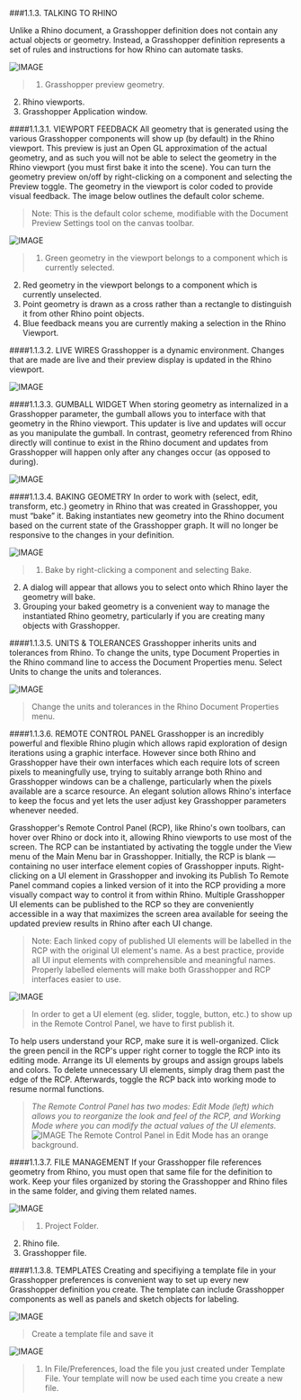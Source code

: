 ###1.1.3. TALKING TO RHINO

Unlike a Rhino document, a Grasshopper definition does not contain any actual
objects or geometry. Instead, a Grasshopper definition represents a set of
rules and instructions for how Rhino can automate tasks.

![IMAGE](images/1-1-3/1-1-3_001-talking-to-rhino.png)
>1. Grasshopper preview geometry.
2. Rhino viewports.
3. Grasshopper Application window.




####1.1.3.1. VIEWPORT FEEDBACK
All geometry that is generated using the various Grasshopper components will
show up (by default) in the Rhino viewport. This preview is just an Open GL
approximation of the actual geometry, and as such you will not be able to
select the geometry in the Rhino viewport (you must first bake it into the
scene). You can turn the geometry preview on/off by right-clicking on a
component and selecting the Preview toggle. The geometry in the viewport is
color coded to provide visual feedback. The image below outlines the default
color scheme.

>Note: This is the default color scheme, modifiable with the Document Preview Settings tool on the canvas toolbar.

![IMAGE](images/1-1-3/1-1-3_002-viewport-feedback.png)
>1. Green geometry in the viewport belongs to a component which is currently
selected.
2. Red geometry in the viewport belongs to a component which is currently
unselected.
3. Point geometry is drawn as a cross rather than a rectangle to distinguish it
 from other Rhino point objects.
4. Blue feedback means you are currently making a selection in the Rhino
Viewport.

####1.1.3.2. LIVE WIRES
Grasshopper is a dynamic environment. Changes that are made are live and their
preview display is updated in the Rhino viewport.

![IMAGE](images/1-1-3/1-1-3_003-live-wires.png)

####1.1.3.3. GUMBALL WIDGET
When storing geometry as internalized in a Grasshopper parameter, the gumball
allows you to interface with that geometry in the Rhino viewport. This updater
is
live and updates will occur as you manipulate the gumball. In contrast,
geometry
referenced from Rhino directly will continue to exist in the Rhino document and
updates from Grasshopper will happen only after any changes occur (as opposed
to during).

![IMAGE](images/1-1-3/1-1-3_004-gumball.png)

####1.1.3.4. BAKING GEOMETRY
In order to work with (select, edit, transform, etc.) geometry in Rhino that
was
created in Grasshopper, you must “bake” it. Baking instantiates new geometry
into the Rhino document based on the current state of the Grasshopper graph. It
will no longer be responsive to the changes in your definition.

![IMAGE](images/1-1-3/1-1-3_005-baking.png)
>1. Bake by right-clicking a component and selecting Bake.
2. A dialog will appear that allows you to select onto which Rhino layer the
geometry will bake.
3. Grouping your baked geometry is a convenient way to manage the instantiated
Rhino geometry, particularly if you are creating many objects with Grasshopper.


####1.1.3.5. UNITS & TOLERANCES
Grasshopper inherits units and tolerances from Rhino. To change the units,
type Document Properties in the Rhino command line to access the Document
Properties menu. Select Units to change the units and tolerances.

![IMAGE](images/1-1-3/1-1-3_006-units.png)
>Change the units and tolerances in the Rhino Document Properties menu.

####1.1.3.6. REMOTE CONTROL PANEL
Grasshopper is an incredibly powerful and flexible Rhino plugin which allows
rapid exploration of design iterations using a graphic interface. However since
both Rhino and Grasshopper have their own interfaces which each require lots of
screen pixels to meaningfully use, trying to suitably arrange both Rhino and
Grasshopper windows can be a challenge, particularly when the pixels available
are a scarce resource. An elegant solution allows Rhino's interface to keep the
focus and yet lets the user adjust key Grasshopper parameters whenever needed.

Grasshopper's Remote Control Panel (RCP), like Rhino's own toolbars, can hover
over Rhino or dock into it, allowing Rhino viewports to use most of the screen.
The RCP can be instantiated by activating the toggle under the View menu of the
Main Menu bar in Grasshopper. Initially, the RCP is blank — containing no user
interface element copies of Grasshopper inputs.  Right-clicking on a UI element
in Grasshopper and invoking its Publish To Remote Panel command copies a linked
version of it into the RCP providing a more visually compact way to control it
from within Rhino. Multiple Grasshopper UI elements can be published to the RCP
so they are conveniently accessible in a way that maximizes the screen area
available for seeing the updated preview results in Rhino after each UI change.

>Note: Each linked copy of published UI elements will be labelled in the RCP
with the original UI element's name. As a best practice, provide all UI input
elements with comprehensible and meaningful names. Properly labelled elements
will make both Grasshopper and RCP interfaces easier to use.


![IMAGE](images/1-1-3/1-1-3_007-remote-control1.png)
> In order to get a UI element (eg. slider, toggle, button, etc.) to show up in
the Remote Control Panel, we have to first publish it.

To help users understand your RCP, make sure it is well-organized. Click the
green pencil in the RCP's upper right corner to toggle the RCP into its editing
mode. Arrange its UI elements by groups and assign groups labels and colors. To
delete unnecessary UI elements, simply drag them past the edge of the RCP.
Afterwards, toggle the RCP back into working mode to resume normal functions.

>_The Remote Control Panel has two modes: Edit Mode (left) which allows you to
reorganize the look and feel of the RCP, and Working Mode where you can modify
the actual values of the UI elements._
![IMAGE](images/1-1-3/1-1-3_008-remote-control2.png)
>The Remote Control Panel in Edit Mode has an orange background.




####1.1.3.7. FILE MANAGEMENT
If your Grasshopper file references geometry from Rhino, you must open that
same file for the definition to work. Keep your files organized by storing the
Grasshopper and Rhino files in the same folder, and giving them related names.

![IMAGE](images/1-1-3/1-1-3_009-file-management.png)
>1. Project Folder.
2. Rhino file.
3. Grasshopper file.

####1.1.3.8. TEMPLATES
Creating and specifiying a template file in your Grasshopper preferences is
convenient way to set up every new Grasshopper definition you create. The
template can include Grasshopper components as well as panels and sketch
objects for labeling.


![IMAGE](images/1-1-3/1-1-3_010-templates.png)
>Create a template file and save it

![IMAGE](images/1-1-3/1-1-3_011-templates2.png)
>1. In File/Preferences, load the file you just created under Template File.
Your template will now be used each time you create a new file.

